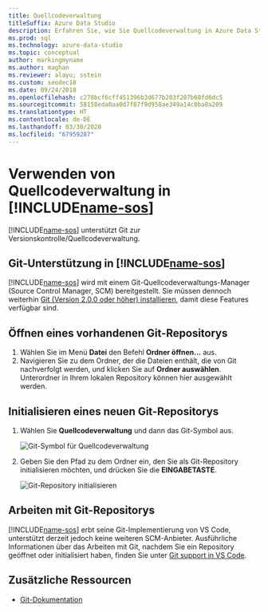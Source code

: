 ```yaml
---
title: Quellcodeverwaltung
titleSuffix: Azure Data Studio
description: Erfahren Sie, wie Sie Quellcodeverwaltung in Azure Data Studio konfigurieren.
ms.prod: sql
ms.technology: azure-data-studio
ms.topic: conceptual
author: markingmyname
ms.author: maghan
ms.reviewer: alayu; sstein
ms.custom: seodec18
ms.date: 09/24/2018
ms.openlocfilehash: c278bcf6cff451396b3d677b203f207b68fd6dc5
ms.sourcegitcommit: 58158eda0aa0d7f87f9d958ae349a14c0ba8a209
ms.translationtype: HT
ms.contentlocale: de-DE
ms.lasthandoff: 03/30/2020
ms.locfileid: "67959287"
---
```

#  <a name="using-source-control-in-name-sos"></a>Verwenden von Quellcodeverwaltung in [!INCLUDE[name-sos](../includes/name-sos-short.md)]

[!INCLUDE[name-sos](../includes/name-sos-short.md)] unterstützt Git zur Versionskontrolle/Quellcodeverwaltung.


## <a name="git-support-in-name-sos"></a>Git-Unterstützung in [!INCLUDE[name-sos](../includes/name-sos-short.md)]

[!INCLUDE[name-sos](../includes/name-sos-short.md)] wird mit einem Git-Quellcodeverwaltungs-Manager (Source Control Manager, SCM) bereitgestellt. Sie müssen dennoch weiterhin [Git (Version 2.0.0 oder höher) installieren](https://git-scm.com/download), damit diese Features verfügbar sind. 



## <a name="open-an-existing-git-repository"></a>Öffnen eines vorhandenen Git-Repositorys

1. Wählen Sie im Menü **Datei** den Befehl **Ordner öffnen...** aus.
2. Navigieren Sie zu dem Ordner, der die Dateien enthält, die von Git nachverfolgt werden, und klicken Sie auf **Ordner auswählen**. Unterordner in Ihrem lokalen Repository können hier ausgewählt werden.


## <a name="initialize-a-new-git-repository"></a>Initialisieren eines neuen Git-Repositorys

1. Wählen Sie **Quellcodeverwaltung** und dann das Git-Symbol aus.

   ![Git-Symbol für Quellcodeverwaltung](media/source-control/source-control.png)

1. Geben Sie den Pfad zu dem Ordner ein, den Sie als Git-Repository initialisieren möchten, und drücken Sie die **EINGABETASTE**.

   ![Git-Repository initialisieren](media/source-control/initialize-git-repository.png)

## <a name="working-with-git-repositories"></a>Arbeiten mit Git-Repositorys

[!INCLUDE[name-sos](../includes/name-sos-short.md)] erbt seine Git-Implementierung von VS Code, unterstützt derzeit jedoch keine weiteren SCM-Anbieter. Ausführliche Informationen über das Arbeiten mit Git, nachdem Sie ein Repository geöffnet oder initialisiert haben, finden Sie unter [Git support in VS Code](https://code.visualstudio.com/docs/editor/versioncontrol#_git-support).


## <a name="additional-resources"></a>Zusätzliche Ressourcen
- [Git-Dokumentation](https://git-scm.com/documentation)
